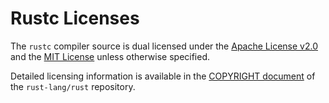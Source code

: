 # Rustc Licenses

The `rustc` compiler source is dual licensed under the [Apache License v2.0](https://github.com/rust-lang/rust/blob/master/LICENSE-APACHE) and the [MIT License](https://github.com/rust-lang/rust/blob/master/LICENSE-MIT) unless otherwise specified.

Detailed licensing information is available in the [COPYRIGHT document](https://github.com/rust-lang/rust/blob/master/COPYRIGHT) of the `rust-lang/rust` repository.
